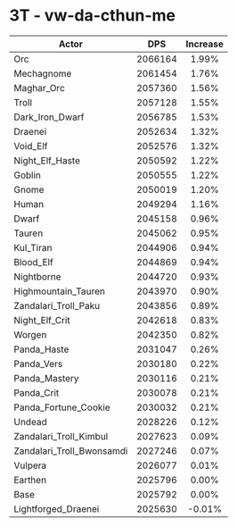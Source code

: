 # 3T - vw-da-cthun-me
| Actor | DPS | Increase |
|---|:---:|:---:|
|Orc|2066164|1.99%|
|Mechagnome|2061454|1.76%|
|Maghar_Orc|2057360|1.56%|
|Troll|2057128|1.55%|
|Dark_Iron_Dwarf|2056785|1.53%|
|Draenei|2052634|1.32%|
|Void_Elf|2052576|1.32%|
|Night_Elf_Haste|2050592|1.22%|
|Goblin|2050555|1.22%|
|Gnome|2050019|1.20%|
|Human|2049294|1.16%|
|Dwarf|2045158|0.96%|
|Tauren|2045062|0.95%|
|Kul_Tiran|2044906|0.94%|
|Blood_Elf|2044869|0.94%|
|Nightborne|2044720|0.93%|
|Highmountain_Tauren|2043970|0.90%|
|Zandalari_Troll_Paku|2043856|0.89%|
|Night_Elf_Crit|2042618|0.83%|
|Worgen|2042350|0.82%|
|Panda_Haste|2031047|0.26%|
|Panda_Vers|2030180|0.22%|
|Panda_Mastery|2030116|0.21%|
|Panda_Crit|2030078|0.21%|
|Panda_Fortune_Cookie|2030032|0.21%|
|Undead|2028226|0.12%|
|Zandalari_Troll_Kimbul|2027623|0.09%|
|Zandalari_Troll_Bwonsamdi|2027246|0.07%|
|Vulpera|2026077|0.01%|
|Earthen|2025796|0.00%|
|Base|2025792|0.00%|
|Lightforged_Draenei|2025630|-0.01%|
